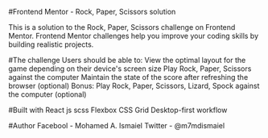 #Frontend Mentor - Rock, Paper, Scissors solution

This is a solution to the Rock, Paper, Scissors challenge on Frontend Mentor. Frontend Mentor challenges help you improve your coding skills by building realistic projects.

#The challenge
Users should be able to:
View the optimal layout for the game depending on their device's screen size
Play Rock, Paper, Scissors against the computer
Maintain the state of the score after refreshing the browser (optional)
Bonus: Play Rock, Paper, Scissors, Lizard, Spock against the computer (optional)

#Built with
React js
scss
Flexbox
CSS Grid
Desktop-first workflow

#Author
Facebool - Mohamed A. Ismaiel
Twitter - @m7mdismaiel

